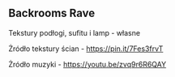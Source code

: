 ## Backrooms Rave

Tekstury podłogi, sufitu i lamp - własne


Żródło tekstury ścian - https://pin.it/7Fes3frvT


Żródło muzyki - https://youtu.be/zvq9r6R6QAY
